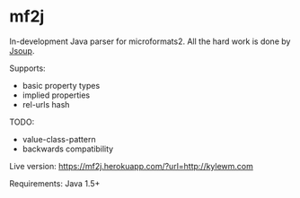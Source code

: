 # mf2j

In-development Java parser for microformats2. All the hard work is done by [Jsoup](http://jsoup.org/).

Supports: 
- basic property types
- implied properties
- rel-urls hash

TODO:
- value-class-pattern
- backwards compatibility

Live version: https://mf2j.herokuapp.com/?url=http://kylewm.com

Requirements: Java 1.5+
